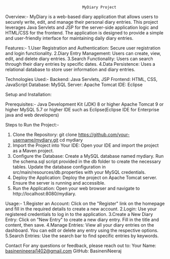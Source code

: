                                       MyDiary Project

Overview:-
MyDiary is a web-based diary application that allows users to securely write, edit, and manage their personal diary entries. This project leverages Java Servlets and JSP for the server-side application logic and HTML/CSS for the frontend. The application is designed to provide a simple and user-friendly interface for maintaining daily diary entries.

Features:-
1.User Registration and Authentication: Secure user registration and login functionality.
2.Diary Entry Management: Users can create, view, edit, and delete diary entries.
3.Search Functionality: Users can search through their diary entries by specific dates.
4.Data Persistence: Uses a relational database to store user information and diary entries.

Technologies Used:-
Backend: Java Servlets, JSP
Frontend: HTML, CSS, JavaScript
Database: MySQL
Server: Apache Tomcat
IDE: Eclipse

Setup and Installation:

Prerequisites:-
Java Development Kit (JDK) 8 or higher
Apache Tomcat 9 or higher
MySQL 5.7 or higher
IDE such as Eclipse(Eclipse IDE for Enterprise java and web developers)

Steps to Run the Project:-
1. Clone the Repository:
git clone https://github.com/your-username/mydiary.git
cd mydiary
2. Import the Project into Your IDE:
Open your IDE and import the project as a Maven project.
3. Configure the Database:
Create a MySQL database named mydiary.
Run the schema.sql script provided in the db folder to create the necessary tables.
Update the database configuration in src/main/resources/db.properties with your MySQL credentials.
4. Deploy the Application:
Deploy the project on Apache Tomcat server.
Ensure the server is running and accessible.
5. Run the Application:
Open your web browser and navigate to http://localhost:8080/mydiary.

Usage:-
1.Register an Account:
Click on the "Register" link on the homepage and fill in the required details to create a new account.
2.Login:
Use your registered credentials to log in to the application.
3.Create a New Diary Entry:
Click on "New Entry" to create a new diary entry. Fill in the title and content, then save.
4.Manage Entries:
View all your diary entries on the dashboard. You can edit or delete any entry using the respective options.
5.Search Entries:
Use the search bar to find specific entries by keywords.

Contact
For any questions or feedback, please reach out to:
Your Name: basinenineeraj1402@gmail.com
GitHub: BasineniNeeraj
